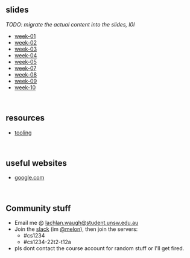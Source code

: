 <style>#downloads { display: none !important; }</style>

## slides
*TODO: migrate the actual content into the slides, l0l*
* [week-01](/6441/week01)
* [week-02](/6441/week02)
* [week-03](/6441/week03)
* [week-04](/6441/week04)
* [week-05](/6441/week05)
* [week-07](/6441/week07)
* [week-08](/6441/week08)
* [week-09](/6441/week09)
* [week-10](/6441/week10)

&nbsp;

## resources
* [tooling](/1234/resources/tooling)

&nbsp;

## useful websites
* [google.com](https://www.google.com)

&nbsp;

## Community stuff
* Email me @ [lachlan.waugh@student.unsw.edu.au]()
* Join the [slack](https://seceduau.slack.com/signup) (im [@melon]()), then join the servers:
    * #cs1234
    * #cs1234-22t2-t12a
* pls dont contact the course account for random stuff or I'll get fired.

